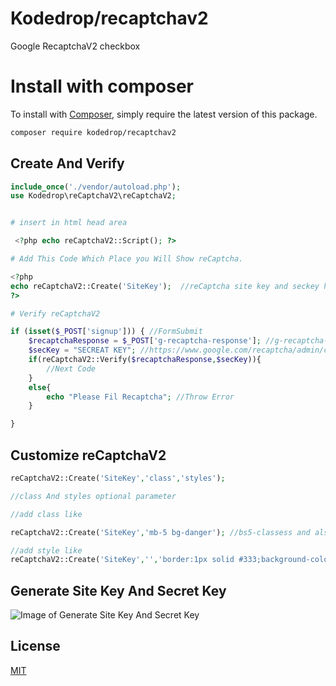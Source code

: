 # Kodedrop/recaptchav2

Google RecaptchaV2 checkbox

# Install with composer

To install with [Composer](https://getcomposer.org/), simply require the
latest version of this package.

```bash
composer require kodedrop/recaptchav2
```
## Create And Verify

```php
include_once('./vendor/autoload.php');
use Kodedrop\reCaptchaV2\reCaptchaV2;


# insert in html head area 

 <?php echo reCaptchaV2::Script(); ?>

# Add This Code Which Place you Will Show reCaptcha.

<?php 
echo reCaptchaV2::Create('SiteKey');  //reCaptcha site key and seckey here
?>  

# Verify reCaptchaV2

if (isset($_POST['signup'])) { //FormSubmit
    $recaptchaResponse = $_POST['g-recaptcha-response']; //g-recaptcha-response Method GET = $_GET Or POST = $_POST
    $secKey = "SECREAT KEY"; //https://www.google.com/recaptcha/admin/create reCaptcha site key and seckey here
    if(reCaptchaV2::Verify($recaptchaResponse,$secKey)){
        //Next Code
    }
    else{
        echo "Please Fil Recaptcha"; //Throw Error
    }

}
```
## Customize reCaptchaV2
```php
reCaptchaV2::Create('SiteKey','class','styles');

//class And styles optional parameter

//add class like 

reCaptchaV2::Create('SiteKey','mb-5 bg-danger'); //bs5-classess and also use custom classes

//add style like 
reCaptchaV2::Create('SiteKey','','border:1px solid #333;background-color:#fff;');
```
## Generate Site Key And Secret Key
![Image of Generate Site Key And Secret Key](https://developers.google.com/static/recaptcha/images/settings.png)
## License

[MIT](https://choosealicense.com/licenses/mit/)
